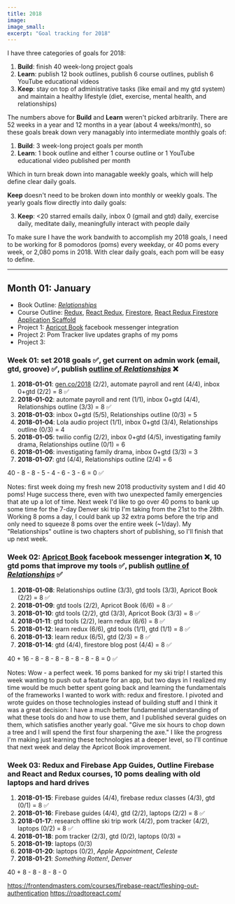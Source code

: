 ```yaml
---
title: 2018
image:
image_small:
excerpt: "Goal tracking for 2018"
---
```


I have three categories of goals for 2018:

1. **Build**: finish 40 week-long project goals
2. **Learn**: publish 12 book outlines, publish 6 course outlines, publish 6 YouTube educational videos
3. **Keep**: stay on top of administrative tasks (like email and my gtd system) and maintain a healthy lifestyle (diet, exercise, mental health, and relationships)

The numbers above for **Build** and **Learn** weren't picked arbitrarily. There are 52 weeks in a year and 12 months in a year (about 4 weeks/month), so these goals break down very managably into intermediate monthly goals of:

1. **Build**: 3 week-long project goals per month
2. **Learn**: 1 book outline and either 1 course outline or 1 YouTube educational video published per month

Which in turn break down into managable weekly goals, which will help define clear daily goals.

**Keep** doesn't need to be broken down into monthly or weekly goals. The yearly goals flow directly into daily goals:

3. **Keep**: <20 starred emails daily, inbox 0 (gmail and gtd) daily, exercise daily, meditate daily, meaningfully interact with people daily

To make sure I have the work bandwith to accomplish my 2018 goals, I need to be working for 8 pomodoros (poms) every weekday, or 40 poms every week, or 2,080 poms in 2018. With clear daily goals, each pom will be easy to define.

---

## Month 01: January

* Book Outline: *[Relationships](/books/relationships)*
* Course Outline: [Redux](/redux), [React Redux](/react-redux), [Firestore](/firestore), [React Redux Firestore Application Scaffold](/react-redux-firestore)
* Project 1: [Apricot Book](https://apricotbook.com) facebook messenger integration
* Project 2: Pom Tracker live updates graphs of my poms
* Project 3:

### Week 01: set 2018 goals ✅, get current on admin work (email, gtd, groove) ✅, publish [outline of *Relationships*](/books/relationships) ❌

1. **2018-01-01**: [gen.co/2018](http://gen.co/2018) (2/2), automate payroll and rent (4/4), inbox 0+gtd (2/2) = 8 ✅
2. **2018-01-02**: automate payroll and rent (1/1), inbox 0+gtd (4/4), Relationships outline (3/3) = 8 ✅
3. **2018-01-03**: inbox 0+gtd (5/5), Relationships outline (0/3) = 5
4. **2018-01-04**: Lola audio project (1/1), inbox 0+gtd (3/4), Relationships outline (0/3) = 4
5. **2018-01-05**: twilio config (2/2), inbox 0+gtd (4/5), investigating family drama, Relationships outline (0/1) = 6
6. **2018-01-06**: investigating family drama, inbox 0+gtd (3/3) = 3
7. **2018-01-07**: gtd (4/4), Relationships outline (2/4) = 6

40 - 8 - 8 - 5 - 4 - 6 - 3 - 6 = 0 ✅

Notes: first week doing my fresh new 2018 productivity system and I did 40 poms! Huge success there, even with two unexpected family emergencies that ate up a lot of time. Next week I'd like to go over 40 poms to bank up some time for the 7-day Denver ski trip I'm taking from the 21st to the 28th. Working 8 poms a day, I could bank up 32 extra poms before the trip and only need to squeeze 8 poms over the entire week (~1/day). My "Relationships" outline is two chapters short of publishing, so I'll finish that up next week.

### Week 02: [Apricot Book](https://apricotbook.com) facebook messenger integration ❌, 10 gtd poms that improve my tools ✅, publish [outline of *Relationships*](/books/relationships) ✅

1. **2018-01-08**: Relationships outline (3/3), gtd tools (3/3), Apricot Book (2/2) = 8 ✅
2. **2018-01-09**: gtd tools (2/2), Apricot Book (6/6) = 8 ✅
3. **2018-01-10**: gtd tools (2/2), gtd (3/3), Apricot Book (3/3) = 8 ✅
4. **2018-01-11**: gtd tools (2/2), learn redux (6/6) = 8 ✅
5. **2018-01-12**: learn redux (6/6), gtd tools (1/1), gtd (1/1) = 8 ✅
6. **2018-01-13**: learn redux (6/5), gtd (2/3) = 8 ✅
7. **2018-01-14**: gtd (4/4), firestore blog post (4/4) = 8 ✅

40 + 16 - 8 - 8 - 8 - 8 - 8 - 8 - 8 = 0 ✅

Notes: Wow - a perfect week. 16 poms banked for my ski trip! I started this week wanting to push out a feature for an app, but two days in I realized my time would be much better spent going back and learning the fundamentals of the frameworks I wanted to work with: redux and firestore. I pivoted and wrote guides on those technologies instead of building stuff and I think it was a great decision: I have a much better fundamental understanding of what these tools do and how to use them, and I published several guides on them, which satisfies another yearly goal. "Give me six hours to chop down a tree and I will spend the first four sharpening the axe." I like the progress I'm making just learning these technologies at a deeper level, so I'll continue that next week and delay the Apricot Book improvement.

### Week 03: Redux and Firebase App Guides, Outline Firebase and React and Redux courses, 10 poms dealing with old laptops and hard drives

1. **2018-01-15**: Firebase guides (4/4), firebase redux classes (4/3), gtd (0/1) = 8 ✅
2. **2018-01-16**: Firebase guides (4/4), gtd (2/2), laptops (2/2) = 8 ✅
3. **2018-01-17**: research offline ski trip work (4/2), pom tracker (4/2), laptops (0/2) = 8 ✅
4. **2018-01-18**: pom tracker (2/3), gtd (0/2), laptops (0/3) =
5. **2018-01-19**: laptops (0/3)
6. **2018-01-20**: laptops (0/2), *Apple Appointment*, *Celeste*
7. **2018-01-21**: *Something Rotten!*, *Denver*

40 + 8 - 8 - 8 - 8 - 0

https://frontendmasters.com/courses/firebase-react/fleshing-out-authentication
https://roadtoreact.com/
